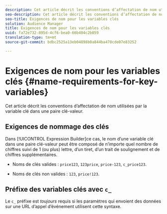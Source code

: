 ```yaml
---
description: Cet article décrit les conventions d’affectation de nom utilisées par la variable clé dans une paire clé-valeur.
seo-description: Cet article décrit les conventions d’affectation de nom utilisées par la variable clé dans une paire clé-valeur.
seo-title: Exigences de nom pour les variables clés
solution: Audience Manager
title: Exigences de nom pour les variables clés
uuid: fa72e732-895d-4cf6-bea0-66b404c2b059
translation-type: tm+mt
source-git-commit: bdbc2525a13eb04898b0a844ba478cde07e83252

---
```



# Exigences de nom pour les variables clés {#name-requirements-for-key-variables}

Cet article décrit les conventions d’affectation de nom utilisées par la variable clé dans une paire clé-valeur.

## Exigences de nommage des clés

<!-- c_tb_key_name_requirements.xml -->

Dans [!UICONTROL Expression Builder]ce cas, le nom d’une variable clé dans une paire clé-valeur peut être composé de n’importe quel nombre de chiffres suivi de 1 (ou plus) lettre, d’un tiret, d’un trait de soulignement et de chiffres supplémentaires.

* Noms de clés valides : `price123`, `123price`, `price-123`, `c_price123`.

* Noms de clés non valides : `123`, `price!123`.

## Préfixe des variables clés avec `c_`

Le `c_` préfixe est *toujours* requis si les paramètres qui envoient des données sur une URL d’appel d’événement utilisent cette syntaxe.